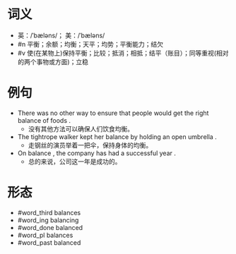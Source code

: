 # 词义
- 英：/ˈbæləns/； 美：/ˈbæləns/
- #n 平衡；余额；均衡；天平；均势；平衡能力；结欠
- #v 使(在某物上)保持平衡；比较；抵消；相抵；结平（账目）；同等重视(相对的两个事物或方面)；立稳
# 例句
- There was no other way to ensure that people would get the right balance of foods .
	- 没有其他方法可以确保人们饮食均衡。
- The tightrope walker kept her balance by holding an open umbrella .
	- 走钢丝的演员举着一把伞，保持身体的均衡。
- On balance , the company has had a successful year .
	- 总的来说，公司这一年是成功的。
# 形态
- #word_third balances
- #word_ing balancing
- #word_done balanced
- #word_pl balances
- #word_past balanced
